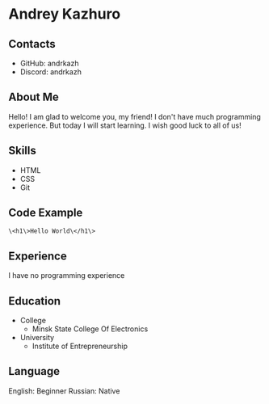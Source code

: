 # Andrey Kazhuro
## Contacts
* GitHub: andrkazh
* Discord: andrkazh
## About Me
Hello! I am glad to welcome you, my friend! I don't have much programming experience. 
But today I will start learning. I wish good luck to all of us!
## Skills
* HTML
* CSS
* Git
## Code Example
`\<h1\>Hello World\</h1\>`
## Experience
I have no programming experience
## Education
* College
    + Minsk State College Of Electronics
* University
    + Institute of Entrepreneurship
## Language
English: Beginner
Russian: Native